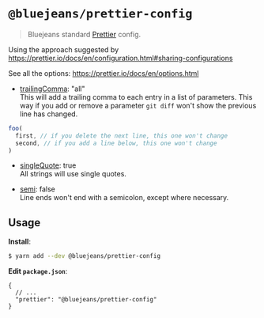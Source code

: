 # `@bluejeans/prettier-config`

> Bluejeans standard [Prettier](https://prettier.io) config.

Using the approach suggested by https://prettier.io/docs/en/configuration.html#sharing-configurations

See all the options: https://prettier.io/docs/en/options.html

* [trailingComma](https://prettier.io/docs/en/options.html#trailing-commas): "all"<br>
This will add a trailing comma to each entry in a list of parameters. This way if you add or remove a parameter `git diff` won't show the previous line has changed.

```js
foo(
  first, // if you delete the next line, this one won't change
  second, // if you add a line below, this one won't change
)
```

* [singleQuote](https://prettier.io/docs/en/options.html#quote-props): true<br>
All strings will use single quotes.

* [semi](https://prettier.io/docs/en/options.html#semicolons): false<br>
Line ends won't end with a semicolon, except where necessary.


## Usage

**Install**:

```bash
$ yarn add --dev @bluejeans/prettier-config
```

**Edit `package.json`**:

```jsonc
{
  // ...
  "prettier": "@bluejeans/prettier-config"
}
```
